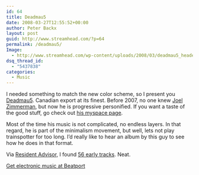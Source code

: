 ```yaml
---
id: 64
title: Deadmau5
date: 2008-03-27T12:55:52+00:00
author: Peter Backx
layout: post
guid: http://www.streamhead.com/?p=64
permalink: /deadmau5/
Image:
  - http://www.streamhead.com/wp-content/uploads/2008/03/deadmau5_header.png
dsq_thread_id:
  - "5437838"
categories:
  - Music
---
```

I needed something to match the new color scheme, so I present you <a href="http://www.deadmau5.com/" target="_blank">Deadmau5</a>. Canadian export at its finest. Before 2007, no one knew <a href="http://www.discogs.com/artist/Deadmau5" target="_blank">Joel Zimmerman</a>, but now he is progressive personified. If you want a taste of the good stuff, go check out <a href="http://www.myspace.com/deadmau5" target="_blank">his myspace page</a>.

Most of the time his music is not complicated, no endless layers. In that regard, he is part of the minimalism movement, but well, lets not play trainspotter for too long. I&#8217;d really like to hear an album by this guy to see how he does in that format.

Via [Resident Advisor](http://www.residentadvisor.net/feed-item.aspx?id=1020), I found [56 early tracks](http://www.deadmau5.com/deadmau5-56.zip). Neat.

[Get electronic music at Beatport](http://click.linksynergy.com/fs-bin/click?id=upVMJn73lnM&offerid=129987.10000017&type=3&subid=0)<img src="http://ad.linksynergy.com/fs-bin/show?id=upVMJn73lnM&bids=129987.10000017&type=3&subid=0" border="0" alt="" width="1" height="1" />

<!-- AddThis Advanced Settings generic via filter on the_content -->

<!-- AddThis Share Buttons generic via filter on the_content -->